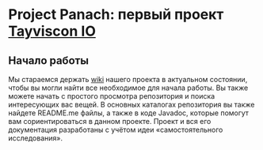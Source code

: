 # Project Panach: первый проект [Tayviscon IO](https://github.com/tayviscon-io)

## Начало работы
Мы стараемся держать [wiki](https://github.com/tayviscon-io/project-panach/wiki) нашего проекта в актуальном состоянии,
чтобы вы могли найти все необходимое для начала работы. Вы также можете начать с простого просмотра репозитория и поиска
интересующих вас вещей. В основных каталогах репозитория вы также найдете README.me файлы, а также в коде Javadoc,
которые помогут вам сориентироваться в данном проекте.
Проект и вся его документация разработаны с учётом идеи «самостоятельного исследования».